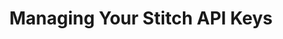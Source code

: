 ---
# -------------------------- #
#          PAGE INFO         #
# -------------------------- #

title: Managing Your Stitch API Keys
permalink: /account-security/managing-stitch-api-keys
keywords: api keys, create api key, stitch connect access
summary: "Manage your Stitch API access keys."

key: "manage-api-keys"

layout: general
toc: true

type: "manage-your-account"
weight: 4

enterprise: true
enterprise-cta:
  feature: "API access"
  title: "{{ site.data.strings.enterprise.title.is-an }}"
  copy: "{{ site.data.strings.enterprise.copy.is-an | flatify }}"


# -------------------------- #
#           INTRO            #
# -------------------------- #

intro: |
  {% include misc/data-files.html %}

  With the Stitch API, you can programmatically control your Stitch account. This enables you to quickly create and configure integrations, select tables and columns for replication, connect Stitch with an external scheduler, and more.

  In this guide, we'll cover:

  {% for section in page.sections %}
  - [{{ section.summary }}](#{{ section.anchor }})
  {% endfor %}


# -------------------------- #
#          CONTENT           #
# -------------------------- #

sections:
  - title: "API key basics"
    anchor: "api-key-basics"
    summary: "Some API key basics"
    content: |
      {% for subsection in section.subsections %}
      - [{{ subsection.title }}](#{{ subsection.anchor }})
      {% endfor %}
    subsections:
      - title: "What does an API key do?"
        anchor: "api-key-actions"
        content: |
          A Stitch API key grants the user access to your Stitch account via the API. API keys should be handled like other credentials, such as a password. Stitch will display API keys only once, immediately after they are created.

          {% include important.html type="single-line" content="**Don't share your API key!** Not even with Stitch Support. Keep it secret; keep it safe." %}

          If an API key is lost or compromised, [delete the API key in Stitch](#delete-api-key) and then [create a new one](#create-api-key).

      - title: "How many API keys can I have?"
        anchor: "maximum-api-keys"
        content: |
          A single Stitch account may have up to 10 API keys at a time. This includes API keys that are currently enabled or disabled.

      - title: "Who can create an API key?"
        anchor: "who-can-create-keys"
        content: |
          Any team member in a Stitch account that has API access can create, delete, disable, or re-enable an API key. While API keys are specific to the user who created them, all members of a Stitch account will be able to see high-level details about the API keys in use:

          ![An enabled API access key with a description]({{ site.baseurl }}/images/account-security/api-key-table.png)

      - title: "What Stitch plans include API access?"
        anchor: "plans-with-api-access"
        content: |
          Only the Stitch Enterprise plan includes access to the Stitch API. 

      - title: "What happens if I downgrade to a plan without API access?"
        anchor: "plan-downgrade"
        content: |
          If you decide to downgrade to a plan without API access, your API keys will be revoked (disabled).

          If you upgrade from a plan without API access to a plan that includes it, and you previously created API keys in your account, you will need to [re-enable the API keys](#disable-reenable-api-key) to utilize the API again.

  - title: "Create an API key"
    anchor: "create-api-key"
    summary: "How to create an API key"
    content: |
      To create an API key:

      1. Click the {{ app.menu-paths.account-settings }}.
      2. Click the **{{ app.page-names.account-settings }}** tab.
      3. In the **API access keys** section, click the {{ app.buttons.generate-api-key }} button. This will open the **Configure Your API Access Key** page.
      4. In the **Key Description** field, enter a description of what the API key will be used for. For example: `Used to create and configure Salesforce integrations`
      5. Click {{ app.buttons.save-api-key }}.
      6. The API key will be created and display on a new page. **Copy the API key before closing the page** - Stitch will only display the API key once.
      7. After you've copied the API key, click {{ app.buttons.close-continue }}.

      An entry for the API key will display in the **API access keys** section of the {{ app.page-names.account-settings }} page:

      ![An enabled API access key with a description]({{ site.baseurl }}/images/account-security/api-key-table.png)

  - title: "Delete an API key"
    anchor: "delete-api-key"
    summary: "How to delete an API key"
    content: |
      If an API key is lost or compromised, you should delete the key in Stitch and create a new one.

      To delete an API key:

      1. Click the {{ app.menu-paths.account-settings }}.
      2. Click the **{{ app.page-names.account-settings }}** tab.
      3. Locate the API key you want to delete in the **API access keys** section.

         {% include tip.html type="single-line" content="**Not sure which key you need to delete?** If you know the last four characters of the key, you can match them to the value in the **Key (last 4)** column." %}
      4. Click the icon next to the **Status** column.
      5. Click **Delete this key**.
      6. You'll be prompted to confirm the deletion. Click **Delete** to continue and delete the API key.

  - title: "Disable or re-enable an API key"
    anchor: "disable-reenable-api-key"
    summary: "How to disable or re-enable an API key"
    content: |
      If you want to temporarily disable an API key, you can click the icon next to the key and use the **Disable this key** option.

      To re-enable a disabled key, click the icon next to the **Status** column and select **Re-enable this key**.

  - title: "Manage Stitch partner account access"
    anchor: "manage-stitch-partner-account-access"
    summary: "How to manage Stitch partner account access"
    content: |
      Refer to the [Manage Stitch partner account access guide]({{ link.account.manage-partner-access | prepend: site.baseurl }}) to learn more about managing partner account access.
---